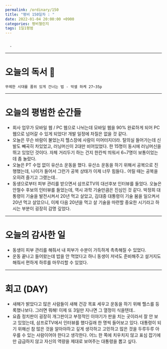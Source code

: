 ```yaml
---
permalink: /ordinary/150
title: "평비 150일차 : "
date: 2022-01-04 20:00:00 +0900
categories: 평비챌린지
tags: 1일1평범
---
```

```

  - 
```

---
# 오늘의 독서 📕
`무례한 시대를 품위 있게 건너는 법 - 악셀 하케 27~35p`  

---
# 오늘의 평범한 순간들
- 회사 업무가 모바일 웹 / PC 웹으로 나뉘는데 모바일 웹을 90% 완료하게 되어 PC 웹으로 넘어갈 수 있게 되었다! 개발 일정에 차질은 없을 것 같다.
- 오늘은 무슨 바람이 불었는지 헬스장에 사람이 미어터지더라. 탈의실 들어가는데 신발도 빼곡히 차있었고, 러닝머신이 2대만 비어있었다. 한 15명이 동시에 러닝머신을 뛰고 있었던 것이다. 자체 거리두기 하는 건지 한칸씩 띄워서 6~7명이 보통이었는데 좀 놀랐다.
- 오늘은 PT 수업 없이 유산소 운동을 했다. 유산소 운동을 하기 위해서 공복으로 진행했는데, 나이가 들어서 그런가 공복 상태가 이제 너무 힘들다.. 어릴 때는 공복을 오히려 즐기고 그랬는데..
- 동생으로부터 피부 관리를 받으면서 삼프로TV의 대선후보 인터뷰를 들었다. 오늘은 안철수 후보의 인터뷰를 들었는데, 역시 과학 기술만큼은 진심인 것 같다. 박정희 대통령이 기술을 발전시켜서 20년 먹고 살았고, 김대중 대통령이 기술 붐을 일으켜서 20년 먹고 살았으니, 이제 다음 20년을 먹고 살 기술을 마련할 중요한 시기라고 하시는 부분이 굉장히 감명 깊었다.

---
# 오늘의 감사한 일
- 동생이 피부 관리를 해줘서 내 피부가 수분이 가득하게 촉촉해질 수 있었다.
- 운동 끝나고 들어왔는데 밥을 안 먹었다고 하니 동생이 저녁도 준비해주고 설거지도 해줘서 편하게 하루를 마무리할 수 있었다.

---
# 회고 (DAY)
- 새해가 밝았다고 많은 사람들이 새해 건강 목표 세우고 운동을 하기 위해 헬스를 등록했나보다. 그러면 뭐해! 이제 또 3일만 지나면 그 열정이 식을텐데..
- 요즘 정치판이 굉장히 개그판이고 부정적인 이야기가 판을 치는 곳이라서 잘 안 보고 있었는데, 삼프로TV에서 인터뷰를 했다길래 한 명씩 들어보고 있다. 대통령이 되기 위해선 참 많은 것을 알아야하고 깊게 생각하고 고민하고 많은 것을 두루두루 아우를 수 있는 사람이어야 한다고 생각한다. 어느 한 쪽에 치우치지 않고 표심 잡기에만 급급하지 않고 자신의 역량을 제대로 보여주는 대통령을 뽑고 싶다.